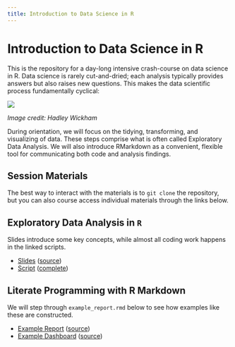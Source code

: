 ```yaml
---
title: Introduction to Data Science in R
---
```


# Introduction to Data Science in R

This is the repository for a day-long intensive crash-course on data science in R. Data science is rarely cut-and-dried; each analysis typically provides answers but also raises new questions. This makes the data scientific process fundamentally cyclical:

![](http://r4ds.had.co.nz/diagrams/data-science.png)

*Image credit: Hadley Wickham*

During orientation, we will focus on the tidying, transforming, and visualizing of data. These steps comprise what is often called Exploratory Data Analysis. We will also introduce RMarkdown as a convenient, flexible tool for communicating both code and analysis findings. 

## Session Materials

The best way to interact with the materials is to `git clone` the repository, but you can also course access individual materials through the links below. 


## Exploratory Data Analysis in `R`

Slides introduce some key concepts, while almost all coding work happens in the linked scripts. 

- [Slides](https://philchodrow.github.io/mban_orientation/1_orientation/2_data_science/slides.html) ([source](https://philchodrow.github.io/mban_orientation/1_orientation/2_data_science/slides.Rmd))
- [Script](https://philchodrow.github.io/mban_orientation/1_orientation/2_data_science/code/student_script.R) ([complete](https://philchodrow.github.io/mban_orientation/1_orientation/2_data_science/code/full_script.R))


## Literate Programming with R Markdown

We will step through `example_report.rmd` below to see how examples like these are constructed. 

- [Example Report](https://philchodrow.github.io/mban_orientation/1_orientation/2_data_science/code/example_report.html) ([source](https://philchodrow.github.io/mban_orientation/1_orientation/2_data_science/code/example_report.rmd))
- [Example Dashboard](https://philchodrow.github.io/mban_orientation/1_orientation/2_data_science/code/example_dashboard.html#basic-analysis) ([source](https://philchodrow.github.io/mban_orientation/1_orientation/2_data_science/code/example_dashboard.rmd))


